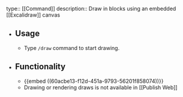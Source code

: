 type:: [[Command]]
description:: Draw in blocks using an embedded [[Excalidraw]] canvas

- ## Usage
	- Type `/draw` command to start drawing.
- ## Functionality
	- {{embed ((60acbe13-f12d-451a-9793-56201f858074))}}
	- Drawing or rendering draws is not available in [[Publish Web]]